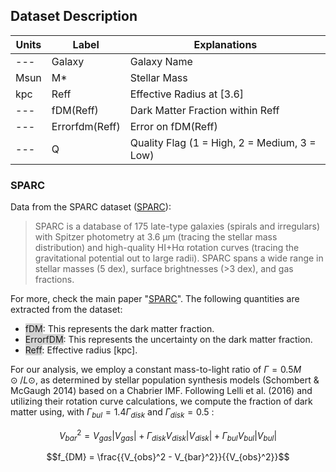 ## Dataset Description


| Units | Label         | Explanations                       |
|-------|---------------|------------------------------------|
| ---   | Galaxy        | Galaxy Name                        |
| Msun  | M*            | Stellar Mass                       |
| kpc   | Reff          | Effective Radius at [3.6]          |
| ---   | fDM(Reff)     | Dark Matter Fraction within Reff   |
| ---   | Errorfdm(Reff)| Error on fDM(Reff)                 |
| ---   | Q             | Quality Flag (1 = High, 2 = Medium, 3 = Low)


### SPARC 
Data from the SPARC dataset ([SPARC](http://astroweb.cwru.edu/SPARC/)):
> SPARC is a database of 175 late-type galaxies (spirals and irregulars) with Spitzer photometry at 3.6 µm (tracing the stellar mass distribution) and high-quality HI+Hα rotation curves (tracing the gravitational potential out to large radii). SPARC spans a wide range in stellar masses (5 dex), surface brightnesses (>3 dex), and gas fractions.

For more, check the main paper "[SPARC](http://astroweb.cwru.edu/SPARC/)".
The following quantities are extracted from the dataset:

- <span style="background-color: lightgray">fDM</span>: This represents the dark matter fraction.
- <span style="background-color: lightgray">ErrorfDM</span>: This represents the uncertainty on the dark matter fraction.
- <span style="background-color: lightgray">Reff</span>: Effective radius [kpc].


For our analysis, we employ a constant mass-to-light ratio of $\Gamma = 0.5 M⊙/L⊙$, as determined by stellar population synthesis models (Schombert & McGaugh 2014) based on a Chabrier IMF. Following Lelli et al. (2016) and utilizing their rotation curve calculations, we compute the fraction of dark matter using, with $\Gamma_{bul} = 1.4\Gamma_{disk}$ and $\Gamma_{disk} = 0.5$ : 

$$V_{bar}^2 = V_{gas}|V_{gas}| + \Gamma_{disk}V_{disk}|V_{disk}| + \Gamma_{bul}V_{bul}|V_{bul}|$$

$$f_{DM} = \frac{{V_{obs}^2 - V_{bar}^2}}{{V_{obs}^2}}$$
